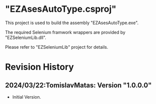 # "EZAsesAutoType.csproj"
This project is used to build the assembly "EZAsesAutoType.exe".

The required Selenium framwork wrappers are provided by "EZSeleniumLib.dll".

Please refer to "EZSeleniumLib" project for details.

# Revision History
## 2024/03/22:TomislavMatas: Version "1.0.0.0"
* Initial Version.
